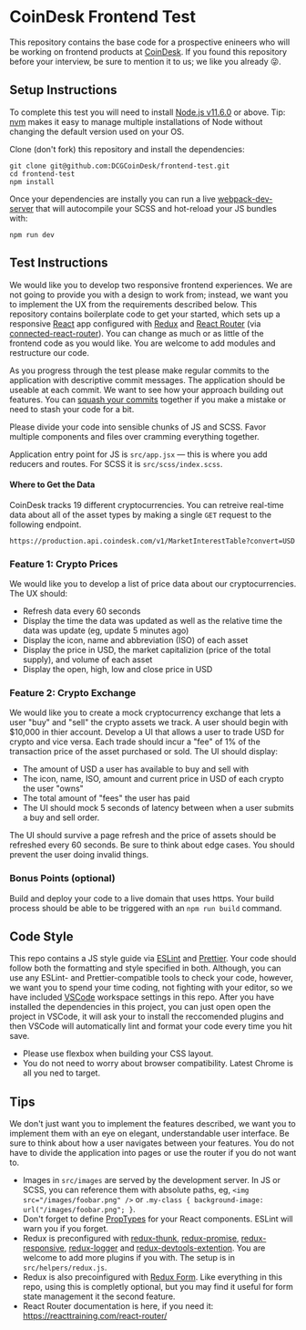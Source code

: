 # CoinDesk Frontend Test

This repository contains the base code for a prospective enineers who will be working on frontend products at [CoinDesk](https://www.coindesk.com). If you found this repository before your interview, be sure to mention it to us; we like you already 😜.

## Setup Instructions

To complete this test you will need to install [Node.js v11.6.0](https://nodejs.org/en/download/current/) or above. Tip: [nvm](https://github.com/creationix/nvm) makes it easy to manage multiple installations of Node without changing the default version used on your OS.

Clone (don't fork) this repository and install the dependencies:

```
git clone git@github.com:DCGCoinDesk/frontend-test.git
cd frontend-test
npm install
```

Once your dependencies are instally you can run a live [webpack-dev-server](https://github.com/webpack/webpack-dev-server) that will autocompile your SCSS and hot-reload your JS bundles with:

```
npm run dev
```

## Test Instructions

We would like you to develop two responsive frontend experiences. We are not going to provide you with a design to work from; instead, we want you to implement the UX from the requirements described below. This repository contains boilerplate code to get your started, which sets up a responsive [React](https://reactjs.org/) app configured with [Redux](https://redux.js.org/) and [React Router](https://github.com/ReactTraining/react-router) (via [connected-react-router](https://github.com/supasate/connected-react-router#readme)). You can change as much or as little of the frontend code as you would like. You are welcome to add modules and restructure our code.

As you progress through the test please make regular commits to the application with descriptive commit messages. The application should be useable at each commit. We want to see how your approach building out features. You can [squash your commits](https://blog.carbonfive.com/2017/08/28/always-squash-and-rebase-your-git-commits/) together if you make a mistake or need to stash your code for a bit.

Please divide your code into sensible chunks of JS and SCSS. Favor multiple components and files over cramming everything together.

Application entry point for JS is `src/app.jsx` — this is where you add reducers and routes. For SCSS it is `src/scss/index.scss`.

#### Where to Get the Data

CoinDesk tracks 19 different cryptocurrencies. You can retreive real-time data about all of the asset types by making a single `GET` request to the following endpoint.

```
https://production.api.coindesk.com/v1/MarketInterestTable?convert=USD
```

### Feature 1: Crypto Prices

We would like you to develop a list of price data about our cryptocurrencies. The UX should:

- Refresh data every 60 seconds
- Display the time the data was updated as well as the relative time the data was update (eg, update 5 minutes ago)
- Display the icon, name and abbreviation (ISO) of each asset
- Display the price in USD, the market capitalizion (price of the total supply), and volume of each asset
- Display the open, high, low and close price in USD

### Feature 2: Crypto Exchange

We would like you to create a mock cryptocurrency exchange that lets a user "buy" and "sell" the crypto assets we track. A user should begin with \$10,000 in thier account. Develop a UI that allows a user to trade USD for crypto and vice versa. Each trade should incur a "fee" of 1% of the transaction price of the asset purchased or sold. The UI should display:

- The amount of USD a user has available to buy and sell with
- The icon, name, ISO, amount and current price in USD of each crypto the user "owns"
- The total amount of "fees" the user has paid
- The UI should mock 5 seconds of latency between when a user submits a buy and sell order.

The UI should survive a page refresh and the price of assets should be refreshed every 60 seconds. Be sure to think about edge cases. You should prevent the user doing invalid things.

### Bonus Points (optional)

Build and deploy your code to a live domain that uses https. Your build process should be able to be triggered with an `npm run build` command.

## Code Style

This repo contains a JS style guide via [ESLint](https://eslint.org/) and [Prettier](https://prettier.io/). Your code should follow both the formatting and style specified in both. Although, you can use any ESLint- and Prettier-compatible tools to check your code, however, we want you to spend your time coding, not fighting with your editor, so we have included [VSCode](https://code.visualstudio.com/Download) workspace settings in this repo. After you have installed the dependencies in this project, you can just open open the project in VSCode, it will ask your to install the reccomended plugins and then VSCode will automatically lint and format your code every time you hit save.

- Please use flexbox when building your CSS layout.
- You do not need to worry about browser compatibility. Latest Chrome is all you ned to target.

## Tips

We don't just want you to implement the features described, we want you to implement them with an eye on elegant, understandable user interface. Be sure to think about how a user navigates between your features. You do not have to divide the application into pages or use the router if you do not want to.

- Images in `src/images` are served by the development server. In JS or SCSS, you can reference them with absolute paths, eg, `<img src="/images/foobar.png" />` or `.my-class { background-image: url("/images/foobar.png"; }`.
- Don't forget to define [PropTypes](https://reactjs.org/docs/typechecking-with-proptypes.html) for your React components. ESLint will warn you if you forget.
- Redux is preconfigured with [redux-thunk](https://github.com/reduxjs/redux-thunk), [redux-promise](https://github.com/redux-utilities/redux-promise), [redux-responsive](https://github.com/AlecAivazis/redux-responsive), [redux-logger](https://github.com/LogRocket/redux-logger#readme) and [redux-devtools-extention](https://github.com/zalmoxisus/redux-devtools-extension). You are welcome to add more plugins if you with. The setup is in `src/helpers/redux.js`.
- Redux is also precoinfigured with [Redux Form](https://redux-form.com/8.1.0/). Like everything in this repo, using this is completly optional, but you may find it useful for form state management it the second feature.
- React Router documentation is here, if you need it: https://reacttraining.com/react-router/
